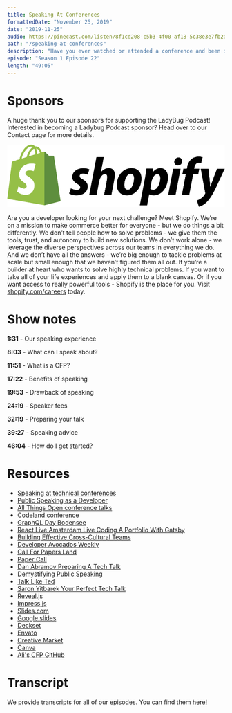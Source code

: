 ```yaml
---
title: Speaking At Conferences
formattedDate: "November 25, 2019"
date: "2019-11-25"
audio: https://pinecast.com/listen/8f1cd208-c5b3-4f00-af18-5c38e3e7fb2a.mp3
path: "/speaking-at-conferences"
description: "Have you ever watched or attended a conference and been in awe of the speakers? How do they know so much information? How do they prepare a talk? How do they even get the courage to speak in the first place and what is that process like? In this episode we’ll delve into all things conference talks."
episode: "Season 1 Episode 22"
length: "49:05"
---
```


# Sponsors

A huge thank you to our sponsors for supporting the LadyBug Podcast! Interested in becoming a Ladybug Podcast sponsor? Head over to our Contact page for more details.

<a class="image-link" target="_blank" href="https://www.shopify.com/careers"><img src="../../images/sponsors/shopify.svg" alt="Shopify Careers"></a>

Are you a developer looking for your next challenge? Meet Shopify. We’re on a mission to make commerce better for everyone - but we do things a bit differently. We don’t tell people how to solve problems - we give them the tools, trust, and autonomy to build new solutions. We don’t work alone - we leverage the diverse perspectives across our teams in everything we do. And we don’t have all the answers - we’re big enough to tackle problems at scale but small enough that we haven’t figured them all out. If you’re a builder at heart who wants to solve highly technical problems. If you want to take all of your life experiences and apply them to a blank canvas. Or if you want access to really powerful tools - Shopify is the place for you. Visit <a target="_blank" href="https://www.shopify.com/careers">shopify.com/careers</a> today.

# Show notes

**1:31** - Our speaking experience

**8:03** - What can I speak about?

**11:51** - What is a CFP?

**17:22** - Benefits of speaking

**19:53** - Drawback of speaking

**24:19** - Speaker fees

**32:19** - Preparing your talk

**39:27** - Speaking advice

**46:04** - How do I get started?

# Resources

- [Speaking at technical conferences](https://dev.to/emmabostian/speaking-at-technical-conferences-1kkk)
- [Public Speaking as a Developer](https://dev.to/aspittel/public-speaking-as-a-developer-2ihj)
- [All Things Open conference talks](https://www.youtube.com/channel/UCBhXFK70DbOU15N2BhDQVTg)
- [Codeland conference](https://codelandconf.com/)
- [GraphQL Day Bodensee](https://www.graphqlday.org/)
- [React Live Amsterdam Live Coding A Portfolio With Gatsby](https://www.youtube.com/watch?v=_CuqXv-Won8)
- [Building Effective Cross-Cultural Teams](https://www.smashingmagazine.com/smashing-tv/building-effective-cross-cultural-teams/)
- [Developer Avocados Weekly](https://developeravocados.net/)
- [Call For Papers Land](https://www.cfpland.com/)
- [Paper Call](https://www.papercall.io/)
- [Dan Abramov Preparing A Tech Talk](https://overreacted.io/preparing-for-tech-talk-part-1-motivation/)
- [Demystifying Public Speaking](https://abookapart.com/products/demystifying-public-speaking)
- [Talk Like Ted](https://www.amazon.de/dp/386881647X/ref=sr_1_1?hvadid=167071357579&hvdev=c&hvlocphy=9041727&hvnetw=g&hvpos=1t1&hvqmt=e&hvrand=9408760958512289183&hvtargid=kwd-300125744581&keywords=talk+like+ted&qid=1574612757&sr=8-1)
- [Saron Yitbarek Your Perfect Tech Talk](https://www.youtube.com/watch?v=AzVr_nsKoZs)
- [Reveal.js](https://github.com/hakimel/reveal.js/)
- [Impress.js](https://github.com/impress/impress.js/)
- [Slides.com](https://slides.com/)
- [Google slides](https://www.google.com/slides/about/)
- [Deckset](https://www.deckset.com/)
- [Envato](https://envato.com/)
- [Creative Market](https://creativemarket.com)
- [Canva](https://www.canva.com)
- [Ali's CFP GitHub](https://github.com/aspittel/cfps)

# Transcript

We provide transcripts for all of our episodes. You can find them <a href="https://github.com/ladybug-podcast/ladybug-website/blob/master/transcripts/22-conferences.md" target="_blank" class="highlight">here!</a>
